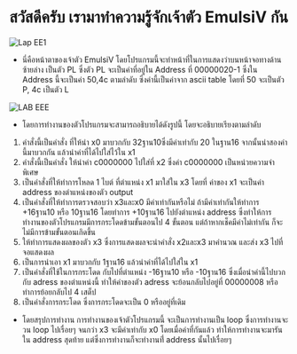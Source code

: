 # สวัสดีครับ เรามาทำความรู้จักเจ้าตัว EmulsiV กัน

![Lap EE1](https://user-images.githubusercontent.com/98944124/160877289-b78d0390-fe97-4243-adcb-974dc081efa6.png)

- นี่คือหน้าตาของเจ้าตัว EmulsiV โดยโปรแกรมนี้จะทำหน้าที่ในการแสดงว่าบนหน้าจอทางด้านซ้ายล่าง เป็นตัว PL ซึ่งตัว PL จะเป็นค่าที่อยู่ใน Address ที่
00000020-1 ซึ่งใน Address นี้จะเป็นค่า 50,4c ตามลำดับ ซึ่งค่านี้เป็นค่าจาก ascii table โดยที่ 50 จะเป็นตัว P, 4c เป็นตัว L

![LAB EEE](https://user-images.githubusercontent.com/98944124/160884968-570b837b-51f4-4612-8def-24d3dd6c12e1.PNG)

- โดยการทำงานของตัวโปรแกรมจะสามารถอธิบายได้ดังรูปนี้ โดยจะอธิบายเรียงตามลำดับ
1. คำสั่งนี้เป็นคำสั่ง ที่ให้นำ x0 มาบวกกับ 32ฐาน10ซึ่งมีค่าเท่ากับ 20 ในฐาน16 จากนั้นนำสองค่านี้มาบวกกัน แล้วนำค่าที่ได้ไปใส่ไว้ใน x1
2. คำสั่งนี้เป็นคำสั่ง ให้นำค่า c0000000 ไปใส่ที่ x2 ซึ่งค่า c0000000 เป็นหน่วยความจำพิเศษ
3. เป็นคำสั่งที่ให้ทำการโหลด 1 ไบต์ ที่ตำแหน่ง x1 มาใส่ใน x3 โดยที่ ค่าของ x1 จะเป็นค่า address ของตำแหน่งของตัว output
4. เป็นคำสั่งที่ให้ทำการตรวจสอบว่า x3และx0 มีค่าเท่ากันหรือไม่ ถ้ามีค่าเท่ากันให้ทำการ +16ฐาน10 หรือ 10ฐาน16 โดยทำการ +10ฐาน16 ไปยังตำแหน่ง address ซึ่งทำให้การทำงานของตัวโปรแกรมมีการกระโดดข้ามขั้นตอนไป 4 ขั้นตอน แต่ถ้าหากเช็คมีค่าไม่เท่ากัน ก็จะไม่มีการข้ามขั้นตอนเกิดขึ้น
5. ให้ทำการแสดงผลของตัว x3 ซึ่งการแสดงผลจะนำคำสั่ง x2และx3 มาคำนวณ และส่ง x3 ไปที่จอแสดงผล
6. เป็นการนำเอา x1 มาบวกกับ 1ฐาน16 แล้วนำค่าที่ได้ไปใส่ใน x1
7. เป็นคำสั่งที่ใช้ในการกระโดด กับไปที่ตำแหน่ง -16ฐาน10 หรือ -10ฐาน16 ซึ่งเมื่อนำค่านี้ไปบวกกับ adress ของตำแหน่งนี้ ทำให้ค่าของตัว adress จะย้อนกลับไปอยู่ที่ 00000008 หรือ ทำการย้อยกลับไป 4 เสต็ป
8. เป็นคำสั่งการกระโดด ซึ่งการกระโดดจะเป็น 0 หรืออยู่ที่เดิม

- โดยสรุปการทำงาน
การทำงานของเจ้าตัวโปรแกรมนี้ จะเป็นการทำงานเป็น loop ซึ่งการทำงานจะวน loop ไปเรื่อยๆ จนกว่า x3 จะมีค่าเท่ากับ x0 โดยเมื่อค่าที่กันแล้ว ทำให้การทำงานจะมารันใน address สุดท้าย แต่ซึ่งการทำงานก็จะทำงานที่่ address นั้นไปเรื่อยๆ
